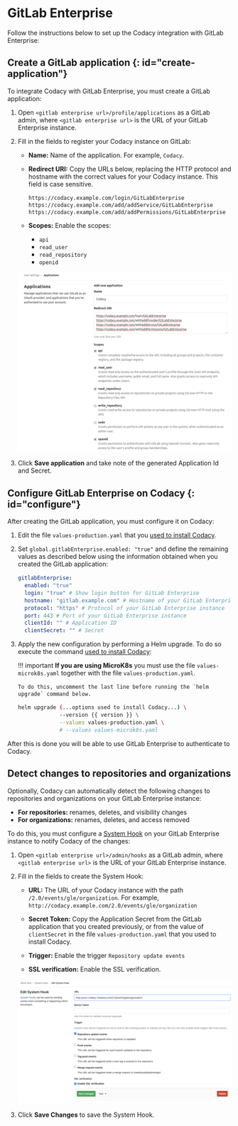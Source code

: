 # GitLab Enterprise

Follow the instructions below to set up the Codacy integration with GitLab Enterprise:

## Create a GitLab application {: id="create-application"}

To integrate Codacy with GitLab Enterprise, you must create a GitLab application:

1.  Open `<gitlab enterprise url>/profile/applications` as a GitLab admin, where `<gitlab enterprise url>` is the URL of your GitLab Enterprise instance.

2.  Fill in the fields to register your Codacy instance on GitLab:

    -   **Name:** Name of the application. For example, `Codacy`.

    -   **Redirect URI:** Copy the URLs below, replacing the HTTP protocol and hostname with the correct values for your Codacy instance. This field is case sensitive.

        ```text
        https://codacy.example.com/login/GitLabEnterprise
        https://codacy.example.com/add/addService/GitLabEnterprise
        https://codacy.example.com/add/addPermissions/GitLabEnterprise
        ```

    -   **Scopes:** Enable the scopes:
    
        -   `api`
        -   `read_user`
        -   `read_repository`
        -   `openid`

    ![GitLab Enterprise application](images/gitlab-enterprise-application.png)

3.  Click **Save application** and take note of the generated Application Id and Secret.

## Configure GitLab Enterprise on Codacy {: id="configure"}

After creating the GitLab application, you must configure it on Codacy:

1.  Edit the file `values-production.yaml` that you [used to install Codacy](../../index.md#helm-upgrade).

2.  Set `global.gitlabEnterprise.enabled: "true"` and define the remaining values as described below using the information obtained when you created the GitLab application:

    ```yaml
    gitlabEnterprise:
      enabled: "true"
      login: "true" # Show login button for GitLab Enterprise
      hostname: "gitlab.example.com" # Hostname of your GitLab Enterprise instance
      protocol: "https" # Protocol of your GitLab Enterprise instance
      port: 443 # Port of your GitLab Enterprise instance
      clientId: "" # Application ID
      clientSecret: "" # Secret
    ```

3.  Apply the new configuration by performing a Helm upgrade. To do so execute the command [used to install Codacy](../../index.md#helm-upgrade):

    !!! important
        **If you are using MicroK8s** you must use the file `values-microk8s.yaml` together with the file `values-production.yaml`.
        
        To do this, uncomment the last line before running the `helm upgrade` command below.

    ```bash
    helm upgrade (...options used to install Codacy...) \
                 --version {{ version }} \
                 --values values-production.yaml \
                 # --values values-microk8s.yaml
    ```

After this is done you will be able to use GitLab Enterprise to authenticate to Codacy.

## Detect changes to repositories and organizations

Optionally, Codacy can automatically detect the following changes to repositories and organizations on your GitLab Enterprise instance:

-   **For repositories:** renames, deletes, and visibility changes
-   **For organizations:** renames, deletes, and access removed

To do this, you must configure a [System Hook](https://docs.gitlab.com/ee/system_hooks/system_hooks.html) on your GitLab Enterprise instance to notify Codacy of the changes:

1.  Open `<gitlab enterprise url>/admin/hooks` as a GitLab admin, where `<gitlab enterprise url>` is the URL of your GitLab Enterprise instance.

2.  Fill in the fields to create the System Hook:

    -   **URL:** The URL of your Codacy instance with the path `/2.0/events/gle/organization`. For example, `http://codacy.example.com/2.0/events/gle/organization`

    -   **Secret Token:** Copy the Application Secret from the GitLab application that you created previously, or from the value of `clientSecret` in the file `values-production.yaml` that you used to install Codacy.

    -   **Trigger:** Enable the trigger `Repository update events`
    
    -   **SSL verification:** Enable the SSL verification.

    ![GitLab Enterprise System Hook](images/gitlab-enterprise-system-hook.png)

3.  Click **Save Changes** to save the System Hook.
